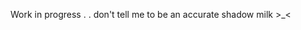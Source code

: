 Work in progress . . don't tell me to be an accurate shadow milk >_<
<!--
**AnxiousJester/AnxiousJester** is a ✨ _special_ ✨ repository because its `README.md` (this file) appears on your GitHub profile.

<source media="(prefers-color-scheme: dark)" [srcset="https://tenor.com/owM5AxoeGoN.gif">](https://tenor.com/owM5AxoeGoN.gif)
 <source media="(prefers-color-scheme: light)" [srcset="YOUR-LIGHTMODE-IMAGE">](https://tenor.com/owM5AxoeGoN.gif)
 <img alt="YOUR-ALT-TEXT" src="YOUR-DEFAULT-IMAGE">
</picture>

- 🔭 I’m currently working on ...
- 🌱 I’m currently learning ...
- 👯 I’m looking to collaborate on ...
- 🤔 I’m looking for help with ...
- 💬 Ask me about ...
- 📫 How to reach me: ...
- 😄 Pronouns: ...
- ⚡ Fun fact: ...
-->
